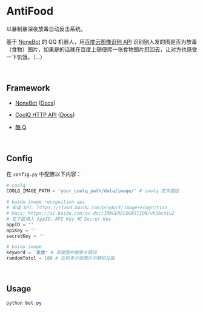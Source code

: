 # AntiFood

以暴制暴深夜放毒自动反击系统。

基于 [NoneBot](https://github.com/richardchien/nonebot) 的 QQ 机器人，用[百度云图像识别 API](https://cloud.baidu.com/product/imagerecognition) 识别别人发的图是否为放毒（食物）图片，如果是的话就在百度上随便爬一张食物图片怼回去，让对方也感受一下饥饿。（...）

&nbsp;
## Framework

- [NoneBot](https://github.com/richardchien/nonebot) ([Docs](https://nonebot.cqp.moe/))

- [CoolQ HTTP API](https://github.com/richardchien/coolq-http-api) ([Docs](https://cqhttp.cc/docs/4.13/#/))

- [酷 Q](https://cqp.cc/)

&nbsp;
## Config

在 `config.py` 中配置以下内容：

```python
# coolq
COOLQ_IMAGE_PATH = 'your_coolq_path/data/image/' # coolq 文件路径

# baidu image recognition api
# 申请 API: https://cloud.baidu.com/product/imagerecognition
# Docs: https://ai.baidu.com/ai-doc/IMAGERECOGNITION/vk3bcxiu2
# 在下面填入 AppID、API Key 和 Secret Key
appID = ''
apiKey = ''
secretKey = ''

# baidu image
keyword = '美食' # 百度图片搜索关键词
randomTotol = 100 # 在前多少张图片中随机拉取
```

&nbsp;

## Usage

```powershell
python bot.py
```